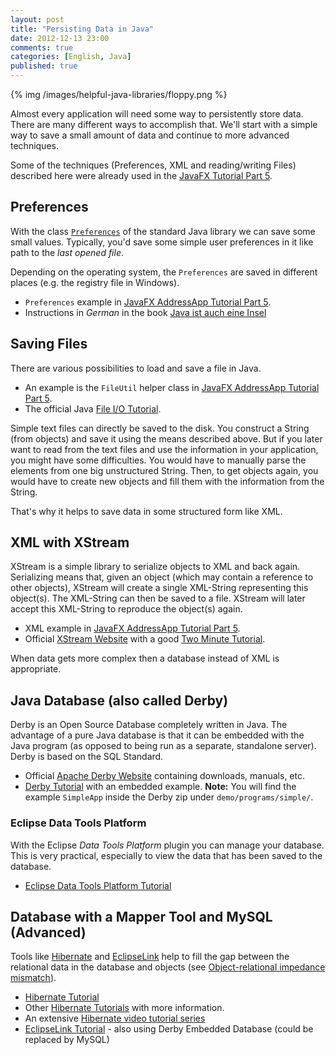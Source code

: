 ```yaml
---
layout: post
title: "Persisting Data in Java"
date: 2012-12-13 23:00
comments: true
categories: [English, Java]
published: true
---
```


{% img /images/helpful-java-libraries/floppy.png %}

Almost every application will need some way to persistently store data. There are many different ways to accomplish that. We'll start with a simple way to save a small amount of data and continue to more advanced techniques. 

<!-- more -->

Some of the techniques (Preferences, XML and reading/writing Files) described here were already used in the [JavaFX Tutorial Part 5](/blog/2012/11/27/javafx-tutorial-addressapp-5). 

## Preferences ##
With the class [`Preferences`](http://docs.oracle.com/javase/7/docs/api/index.html?java/util/prefs/Preferences.html) of the standard Java library we can save some small values. Typically, you'd save some simple user preferences in it like path to the *last opened file*. 

Depending on the operating system, the `Preferences` are saved in different places (e.g. the registry file in Windows).

* `Preferences` example in [JavaFX AddressApp Tutorial Part 5](/blog/2012/11/27/javafx-tutorial-addressapp-5).
* Instructions in *German* in the book [Java ist auch eine Insel](http://openbook.galileocomputing.de/javainsel/javainsel_11_009.html#dodtp29221705-11a7-4fe0-8f23-bfb46d58ff59)


## Saving Files ##
There are various possibilities to load and save a file in Java.

* An example is the `FileUtil` helper class in [JavaFX AddressApp Tutorial Part 5](/blog/2012/11/27/javafx-tutorial-addressapp-5).
* The official Java [File I/O Tutorial](http://docs.oracle.com/javase/tutorial/essential/io/fileio.html).

Simple text files can directly be saved to the disk. You construct a String (from objects) and save it using the means described above. But if you later want to read from the text files and use the information in your application, you might have some difficulties. You would have to manually parse the elements from one big unstructured String. Then, to get objects again, you would have to create new objects and fill them with the information from the String.

That's why it helps to save data in some structured form like XML.


## XML with XStream ##
XStream is a simple library to serialize objects to XML and back again. Serializing means that, given an object (which may contain a reference to other objects), XStream will create a single XML-String representing this object(s). The XML-String can then be saved to a file. XStream will later accept this XML-String to reproduce the object(s) again.

* XML example in [JavaFX AddressApp Tutorial Part 5](/blog/2012/11/27/javafx-tutorial-addressapp-5).
* Official [XStream Website](http://xstream.codehaus.org/) with a good [Two Minute Tutorial](http://xstream.codehaus.org/tutorial.html).

When data gets more complex then a database instead of XML is appropriate.


## Java Database (also called Derby) ##
Derby is an Open Source Database completely written in Java. The advantage of a pure Java database is that it can be embedded with the Java program (as opposed to being run as a separate, standalone server). Derby is based on the SQL Standard.

* Official [Apache Derby Website](http://db.apache.org/derby/) containing downloads, manuals, etc.
* [Derby Tutorial](http://db.apache.org/derby/papers/DerbyTut/embedded_intro.html) with an embedded example. **Note:** You will find the example `SimpleApp` inside the Derby zip under `demo/programs/simple/`.

### Eclipse Data Tools Platform ###
With the Eclipse *Data Tools Platform* plugin you can manage your database. This is very practical, especially to view the data that has been saved to the database.

* [Eclipse Data Tools Platform Tutorial](http://www.vogella.de/articles/EclipseDataToolsPlatform/article.html)


## Database with a Mapper Tool and MySQL (Advanced) ##
Tools like [Hibernate](http://www.hibernate.org/) and [EclipseLink](http://www.eclipse.org/eclipselink/) help to fill the gap between the relational data in the database and objects (see [Object-relational impedance mismatch](http://de.wikipedia.org/wiki/Object-relational_impedance_mismatch)).

* [Hibernate Tutorial](http://www.javatips.net/blog/2011/12/hibernate-annotations-tutorial)
* Other [Hibernate Tutorials](http://www.roseindia.net/hibernate/hibernate4/index.shtml) with more information.
* An extensive [Hibernate video tutorial series](http://www.youtube.com/watch?v=Yv2xctJxE-w&list=PL4AFF701184976B25&index=1)
* [EclipseLink Tutorial](http://www.vogella.com/articles/JavaPersistenceAPI/article.html) - also using Derby Embedded Database (could be replaced by MySQL)